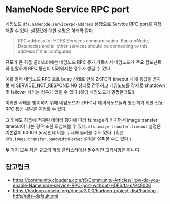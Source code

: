 # NameNode Service RPC port


네임노드 `dfs.namenode.servicerpc-address` 설정으로 Service RPC port를 지정해줄 수 있다.
설정값에 대한 설명은 아래와 같다.

> RPC address for HDFS Services communication. BackupNode, Datanodes and all other services should be connecting to this address if it is configured

규모가 큰 하둡 클러스터에선 네임노드 RPC 큐가 가득차서 네임노드가 주요 컴포넌트와 원활하게 RPC 통신이 어려워지는 경우가 생길 수 있다.

예를 들어 네임노드 RPC 포트 busy 상태로 인해 ZKFC가 timeout 내에 응답을 받지 못 해 SERVICE_NOT_RESPONDING 상태로 간주하고 네임노드를 강제로 shutdown 및 failover 시키는 경우가 있을 수 있다.(해당 네임노드가 멀쩡한데도!)

이러한 사태를 방지하기 위해 네임노드가 ZKFC나 데이터노드들과 통신하기 위한 전용 RPC 통신 채널을 지정할 수 있다.

그 외에도 하둡에 적재된 데이터 증가에 따라 fsimage가 커지면서 image transfer timeout이 나는 경우 또한 의심해볼 수 있다.
`dfs.image.transfer.timeout` 설정은 기본값이 60000 (ms)인데 이를 두세배 늘려볼 수도 있다. (혹은 `dfs.image.transfer.bandwidthPerSec` 설정을 살펴볼 수도 있다.)

두 가지 모두 작은 규모의 하둡 클러스터에선 필수적인 고려사항은 아니다.


## 참고링크
* https://community.cloudera.com/t5/Community-Articles/How-do-you-enable-Namenode-service-RPC-port-without-HDFS/ta-p/249006
* https://hadoop.apache.org/docs/r3.0.0/hadoop-project-dist/hadoop-hdfs/hdfs-default.xml


